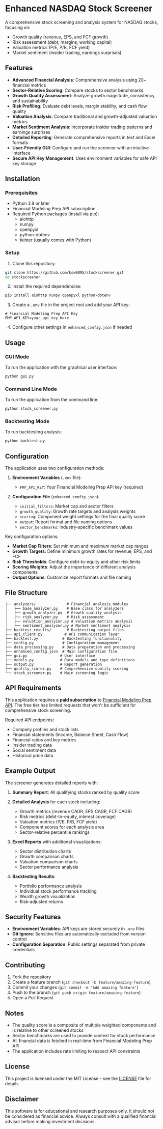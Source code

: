 # Enhanced NASDAQ Stock Screener

A comprehensive stock screening and analysis system for NASDAQ stocks, focusing on:
- Growth quality (revenue, EPS, and FCF growth)
- Risk assessment (debt, margins, working capital)
- Valuation metrics (P/E, P/B, FCF yield)
- Market sentiment (insider trading, earnings surprises)

## Features

- **Advanced Financial Analysis**: Comprehensive analysis using 20+ financial metrics
- **Sector-Relative Scoring**: Compare stocks to sector benchmarks
- **Growth Quality Assessment**: Analyze growth magnitude, consistency, and sustainability
- **Risk Profiling**: Evaluate debt levels, margin stability, and cash flow quality
- **Valuation Analysis**: Compare traditional and growth-adjusted valuation metrics
- **Market Sentiment Analysis**: Incorporate insider trading patterns and earnings surprises
- **Detailed Reporting**: Generate comprehensive reports in text and Excel formats
- **User-Friendly GUI**: Configure and run the screener with an intuitive interface
- **Secure API Key Management**: Uses environment variables for safe API key storage

## Installation

### Prerequisites

- Python 3.8 or later
- Financial Modeling Prep API subscription
- Required Python packages (install via pip):
  - aiohttp
  - numpy
  - openpyxl
  - python-dotenv
  - tkinter (usually comes with Python)

### Setup

1. Clone this repository:
```bash
git clone https://github.com/ksw6895/stockscreener.git
cd stockscreener
```

2. Install the required dependencies:
```bash
pip install aiohttp numpy openpyxl python-dotenv
```

3. Create a `.env` file in the project root and add your API key:
```
# Financial Modeling Prep API Key
FMP_API_KEY=your_api_key_here
```

4. Configure other settings in `enhanced_config.json` if needed

## Usage

### GUI Mode

To run the application with the graphical user interface:

```bash
python gui.py
```

### Command Line Mode

To run the application from the command line:

```bash
python stock_screener.py
```

### Backtesting Mode

To run backtesting analysis:

```bash
python backtest.py
```

## Configuration

The application uses two configuration methods:

1. **Environment Variables** (`.env` file):
   - `FMP_API_KEY`: Your Financial Modeling Prep API key (required)

2. **Configuration File** (`enhanced_config.json`):
   - `initial_filters`: Market cap and sector filters
   - `growth_quality`: Growth rate targets and analysis weights
   - `scoring`: Component weight settings for the final quality score
   - `output`: Report format and file naming options
   - `sector_benchmarks`: Industry-specific benchmark values

Key configuration options:

- **Market Cap Filters**: Set minimum and maximum market cap ranges
- **Growth Targets**: Define minimum growth rates for revenue, EPS, and FCF
- **Risk Thresholds**: Configure debt-to-equity and other risk limits
- **Scoring Weights**: Adjust the importance of different analysis components
- **Output Options**: Customize report formats and file naming

## File Structure

```
├── analyzers/              # Financial analysis modules
│   ├── base_analyzer.py    # Base class for analyzers
│   ├── growth_analyzer.py  # Growth quality analysis
│   ├── risk_analyzer.py    # Risk assessment
│   ├── valuation_analyzer.py # Valuation metrics analysis
│   └── sentiment_analyzer.py # Market sentiment analysis
├── backtest_results/       # Backtesting output files
├── api_client.py          # API communication layer
├── backtest.py           # Backtesting functionality
├── config.py             # Configuration management
├── data_processing.py    # Data preparation and processing
├── enhanced_config.json  # Main configuration file
├── gui.py               # User interface
├── models.py            # Data models and type definitions
├── output.py            # Report generation
├── quality_scorer.py    # Comprehensive quality scoring
└── stock_screener.py    # Main screening logic
```

## API Requirements

This application requires a **paid subscription** to [Financial Modeling Prep API](https://financialmodelingprep.com/). The free tier has limited requests that won't be sufficient for comprehensive stock screening.

Required API endpoints:
- Company profiles and stock lists
- Financial statements (Income, Balance Sheet, Cash Flow)
- Financial ratios and key metrics
- Insider trading data
- Social sentiment data
- Historical price data

## Example Output

The screener generates detailed reports with:

1. **Summary Report**: All qualifying stocks ranked by quality score
2. **Detailed Analysis** for each stock including:
   - Growth metrics (revenue CAGR, EPS CAGR, FCF CAGR)
   - Risk metrics (debt-to-equity, interest coverage)
   - Valuation metrics (P/E, P/B, FCF yield)
   - Component scores for each analysis area
   - Sector-relative percentile rankings

3. **Excel Reports** with additional visualizations:
   - Sector distribution charts
   - Growth comparison charts
   - Valuation comparison charts
   - Sector performance analysis

4. **Backtesting Results**:
   - Portfolio performance analysis
   - Individual stock performance tracking
   - Wealth growth visualization
   - Risk-adjusted returns

## Security Features

- **Environment Variables**: API keys are stored securely in `.env` files
- **Git Ignore**: Sensitive files are automatically excluded from version control
- **Configuration Separation**: Public settings separated from private credentials

## Contributing

1. Fork the repository
2. Create a feature branch (`git checkout -b feature/amazing-feature`)
3. Commit your changes (`git commit -m 'Add amazing feature'`)
4. Push to the branch (`git push origin feature/amazing-feature`)
5. Open a Pull Request

## Notes

- The quality score is a composite of multiple weighted components and is relative to other screened stocks
- Sector benchmarks are used to provide context for stock performance
- All financial data is fetched in real-time from Financial Modeling Prep API
- The application includes rate limiting to respect API constraints

## License

This project is licensed under the MIT License - see the [LICENSE](LICENSE) file for details.

## Disclaimer

This software is for educational and research purposes only. It should not be considered as financial advice. Always consult with a qualified financial advisor before making investment decisions.